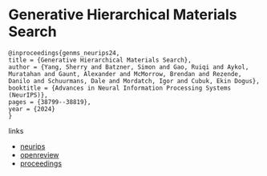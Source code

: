 # Generative Hierarchical Materials Search

```
@inproceedings{genms_neurips24,
title = {Generative Hierarchical Materials Search},
author = {Yang, Sherry and Batzner, Simon and Gao, Ruiqi and Aykol, Muratahan and Gaunt, Alexander and McMorrow, Brendan and Rezende, Danilo and Schuurmans, Dale and Mordatch, Igor and Cubuk, Ekin Dogus},
booktitle = {Advances in Neural Information Processing Systems (NeurIPS)},
pages = {38799--38819},
year = {2024}
}
```

links
- [neurips](https://nips.cc/Conferences/2024/Schedule?showEvent=95278)
- [openreview](https://openreview.net/forum?id=PsPR4NOiRC)
- [proceedings](https://papers.nips.cc//paper_files/paper/2024/hash/447d012bd95b6767a4bfdebf96cdfcc9-Abstract-Conference.html)
